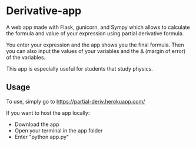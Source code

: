 # Derivative-app
A web app made with Flask, gunicorn, and Sympy which allows to calculate the formula and value of your expression using partial derivative formula. 

You enter your expression and the app shows you the final formula. Then you can also input the values of your variables and the Δ (margin of error) of the variables. 

This app is especially useful for students that study physics.

## Usage
To use, simply go to https://partial-deriv.herokuapp.com/

If you want to host the app locally:
- Download the app
- Open your terminal in the app folder
- Enter "python app.py"
